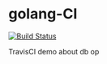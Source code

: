 # golang-CI

[![Build Status](https://travis-ci.com/karlhjm/golang-CI.svg?branch=master)](https://travis-ci.com/karlhjm/golang-CI)

TravisCI demo about db op

